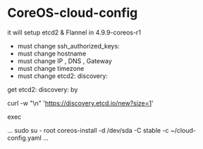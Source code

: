 # CoreOS-cloud-config
it will setup etcd2 & Flannel in 4.9.9-coreos-r1

 - must change ssh_authorized_keys:
 - must change hostname
 - must change IP , DNS , Gateway
 - must change timezone
 - must change  etcd2: discovery:
 
get   etcd2: discovery: by 

curl -w "\n" 'https://discovery.etcd.io/new?size=1'

exec 

...
sudo su - root
coreos-install -d /dev/sda -C stable -c ~/cloud-config.yaml
...
